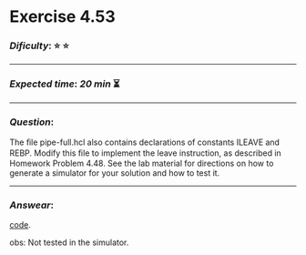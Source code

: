 Exercise 4.53
==============

### ***Dificulty***: :star: :star:

---

### ***Expected time***: ***20 min*** :hourglass_flowing_sand:

---

### ***Question***:
The ﬁle pipe-full.hcl also contains declarations of constants ILEAVE and REBP. Modify this ﬁle to implement the leave instruction, as described in Homework Problem 4.48. See the lab material for directions on how to generate a simulator for your solution and how to test it.

---  

### ***Answear***:  
[code](./pipe-full.hcl).  

obs: Not tested in the simulator.